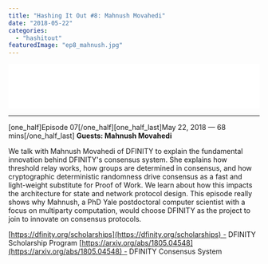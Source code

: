 ```yaml
---
title: "Hashing It Out #8: Mahnush Movahedi"
date: "2018-05-22"
categories: 
  - "hashitout"
featuredImage: "ep8_mahnush.jpg"
---
```


<iframe style="border: none;" src="//html5-player.libsyn.com/embed/episode/id/6620540/height/90/theme/custom/autoplay/no/autonext/no/thumbnail/yes/preload/no/no_addthis/no/direction/backward/render-playlist/no/custom-color/87A93A/" width="100%" height="90" scrolling="no" allowfullscreen="allowfullscreen"></iframe>

* * *

\[one\_half\]Episode 07\[/one\_half\]\[one\_half\_last\]May 22, 2018 — 68 mins\[/one\_half\_last\] **Guests: Mahnush Movahedi**

We talk with Mahnush Movahedi of DFINITY to explain the fundamental innovation behind DFINITY's consensus system. She explains how threshold relay works, how groups are determined in consensus, and how cryptographic deterministic randomness drive consensus as a fast and light-weight substitute for Proof of Work. We learn about how this impacts the architecture for state and network protocol design. This episode really shows why Mahnush, a PhD Yale postdoctoral computer scientist with a focus on multiparty computation, would choose DFINITY as the project to join to innovate on consensus protocols.

[https://dfinity.org/scholarships](https://dfinity.org/scholarships) - DFINITY Scholarship Program [https://arxiv.org/abs/1805.04548](https://arxiv.org/abs/1805.04548) - DFINITY Consensus System
